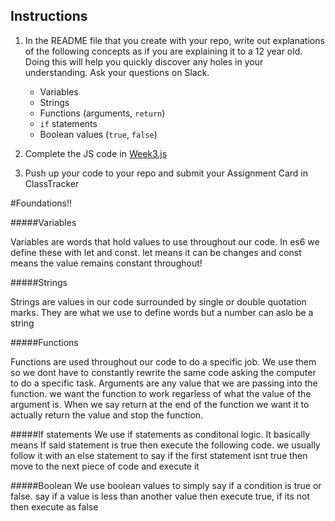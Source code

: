 ## Instructions

1. In the README file that you create with your repo, write out explanations of the following concepts as if you are explaining it to a 12 year old.  Doing this will help you quickly discover any holes in your understanding.  Ask your questions on Slack.
		
	* Variables
	* Strings
	* Functions (arguments, `return`)
	* `if` statements
	* Boolean values (`true`, `false`)

2. Complete the JS code in [Week3.js](Week3-JS-I.js)

3. Push up your code to your repo and submit your Assignment Card in ClassTracker



#Foundations!!

#####Variables

Variables are words that hold values to use throughout our code. In es6 we define these with let and const. let means it can be changes and const means the value remains constant throughout!

#####Strings

Strings are values in our code surrounded by single or double quotation marks. They are what we use to define words but a number can aslo be a string

#####Functions

Functions are used throughout our code to do a specific job. We use them so we dont have to constantly rewrite the same code asking the computer to do a specific task. Arguments are any value that we are passing into the function. we want the function to work regarless of what the value of the argument is. When we say return at the end of the function we want it to actually return the value and stop the function.

#####If statements
We use if statements as conditonal logic. It basically means If said statement is true then execute the following code. we usually follow it with an else statement to say if the first statement isnt true then move to the next piece of code and execute it


#####Boolean
We use boolean values to simply say if a condition is true or false. say if a value is less than another value then execute true, if its not then execute as false